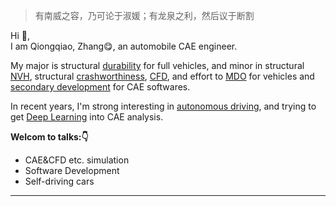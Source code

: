 >有南威之容，乃可论于淑媛；有龙泉之利，然后议于断割

Hi 👋,  
I am Qiongqiao, Zhang😋, an automobile CAE engineer.

My major is structural [durability]() for full vehicles, and minor in structural [NVH](), structural [crashworthiness](), [CFD](), and effort to [MDO]() for vehicles and [secondary development]() for CAE softwares.

In recent years, I'm strong interesting in [autonomous driving](), and trying to get [Deep Learning]() into CAE analysis.

**Welcom to talks:👇**
- CAE&CFD etc. simulation
- Software Development
- Self-driving cars

---